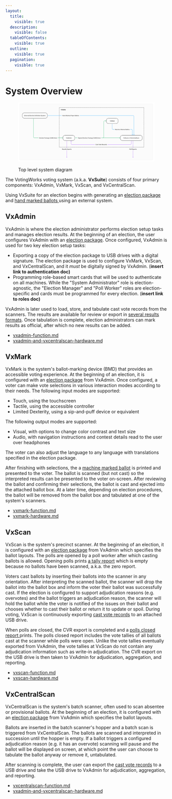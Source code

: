 ```yaml
---
layout:
  title:
    visible: true
  description:
    visible: false
  tableOfContents:
    visible: true
  outline:
    visible: true
  pagination:
    visible: true
---
```


# System Overview

<figure><img src="../.gitbook/assets/image (6).png" alt=""><figcaption><p>Top level system diagram</p></figcaption></figure>

The VotingWorks voting system (a.k.a. **VxSuite**) consists of four primary components: VxAdmin, VxMark, VxScan, and VxCentralScan.&#x20;

Using VxSuite for an election begins with generating an [election package](election-package/) and [hand marked ballots ](hand-marked-ballots.md)using an external system.&#x20;

## VxAdmin

VxAdmin is where the election administrator performs election setup tasks and manages election results. At the beginning of an election, the user configures VxAdmin with an [election package](election-package/). Once configured, VxAdmin is used for two key election setup tasks:

* Exporting a copy of the election package to USB drives with a digital signature. The election package is used to configure VxMark, VxScan, and VxCentralScan, and it _must_ be digitally signed by VxAdmin. (**insert link to authentication doc)**
* Programming role-based smart cards that will be used to authenticate on all machines. While the "System Administrator" role is election-agnostic, the "Election Manager" and "Poll Worker" roles are election-specific and cards must be programmed for every election. (**insert link to roles doc)**

VxAdmin is later used to load, store, and tabulate cast vote records from the scanners. The results are available for review or export in [several results formats](vxadmin-results-exports/). Once tabulation is complete, election administrators can mark results as official, after which no new results can be added.

* [vxadmin-function.md](vxadmin-function.md "mention")
* [vxadmin-and-vxcentralscan-hardware.md](vxadmin-and-vxcentralscan-hardware.md "mention")

## VxMark

VxMark is the system's ballot-marking device (BMD) that provides an accessible voting experience. At the beginning of an election, it is configured with an [election package](election-package/) from VxAdmin. Once configured, a voter can make vote selections in various interaction modes according to their needs. The following input modes are supported:

* Touch, using the touchscreen
* Tactile, using the accessible controller
* Limited Dexterity, using a sip-and-puff device or equivalent

The following output modes are supported:

* Visual, with options to change color contrast and text size
* Audio, with navigation instructions and contest details read to the user over headphones

The voter can also adjust the language to any language with translations specified in the election package.&#x20;

After finishing with selections, the a [machine marked ballot](machine-marked-ballots.md) is printed and presented to the voter. The ballot is scanned (but not cast) so the interpreted results can be presented to the voter on-screen. After reviewing the ballot and confirming their selections, the ballot is cast and ejected into the attached ballot box. At a later time, depending on election procedures, the ballot will be removed from the ballot box and tabulated at one of the system's scanners.

* [vxmark-function.md](vxmark-function.md "mention")
* [vxmark-hardware.md](vxmark-hardware.md "mention")

## VxScan

VxScan is the system's precinct scanner. At the beginning of an election, it is configured with an [election package](election-package/) from VxAdmin which specifies the ballot layouts. The polls are opened by a poll worker after which casting ballots is allowed. Opening polls prints [a tally report](vxscan-polls-reports.md) which is empty because no ballots have been scanned, a.k.a. the zero report.&#x20;

Voters cast ballots by inserting their ballots into the scanner in any orientation. After interpreting the scanned ballot, the scanner will drop the ballot into the ballot box and inform the voter their ballot was successfully cast. If the election is configured to support adjudication reasons (e.g. overvotes) and the ballot triggers an adjudication reason, the scanner will hold the ballot while the voter is notified of the issues on their ballot and chooses whether to cast their ballot or return it to update or spoil. During voting, VxScan is continuously exporting [cast vote records](cast-vote-records.md) to an attached USB drive.&#x20;

When polls are closed, the CVR export is completed and a [polls closed report ](vxscan-polls-reports.md)prints. The polls closed report includes the vote tallies of all ballots cast at the scanner while polls were open. Unlike the vote tallies eventually exported from VxAdmin, the vote tallies at VxScan do not contain any adjudication information such as write-in adjudication. The CVR export on the USB drive is then taken to VxAdmin for adjudication, aggregation, and reporting.

* [vxscan-function.md](vxscan-function.md "mention")
* [vxscan-hardware.md](vxscan-hardware.md "mention")

## VxCentralScan

VxCentralScan is the system's batch scanner, often used to scan absentee or provisional ballots. At the beginning of an election, it is configured with an [election package](election-package/) from VxAdmin which specifies the ballot layouts.&#x20;

Ballots are inserted in the batch scanner's hopper and a batch scan is triggered from VxCentralScan. The ballots are scanned and interpreted in succession until the hopper is empty. If a ballot triggers a configured adjudication reason (e.g. it has an overvote) scanning will pause and the ballot will be displayed on screen, at which point the user can choose to tabulate the ballot anyway or remove it, untabulated.

After scanning is complete, the user can export the [cast vote records](cast-vote-records.md) to a USB drive and take the USB drive to VxAdmin for adjudication, aggregation, and reporting.

* [vxcentralscan-function.md](vxcentralscan-function.md "mention")
* [vxadmin-and-vxcentralscan-hardware.md](vxadmin-and-vxcentralscan-hardware.md "mention")
